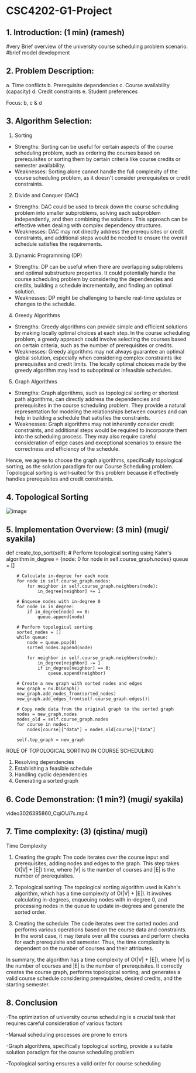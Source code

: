 # CSC4202-G1-Project


## 1. Introduction: (1 min) (ramesh)
#very Brief overview of the university course scheduling problem scenario.
#brief model development


## 2. Problem Description: 

a. Time conflicts
b. Prerequisite dependencies
c. Course availability (capacity)
d. Credit constraints 
e. Student preferences

Focus: b, c & d

## 3. Algorithm Selection: 
  1. Sorting 
- Strengths: Sorting can be useful for certain aspects of the course scheduling problem, such as ordering the courses based on prerequisites or sorting them by certain criteria like course credits or semester availability.
- Weaknesses: Sorting alone cannot handle the full complexity of the course scheduling problem, as it doesn't consider prerequisites or credit constraints. 


 2. Divide and Conquer (DAC)
- Strengths: DAC could be used to break down the course scheduling problem into smaller subproblems, solving each subproblem independently, and then combining the solutions. This approach can be effective when dealing with complex dependency structures.
- Weaknesses: DAC may not directly address the prerequisites or credit constraints, and additional steps would be needed to ensure the overall schedule satisfies the requirements. 


 3. Dynamic Programming (DP)
- Strengths: DP can be useful when there are overlapping subproblems and optimal substructure properties. It could potentially handle the course scheduling problem by considering the dependencies and credits, building a schedule incrementally, and finding an optimal solution.
- Weaknesses: DP might be challenging to handle real-time updates or changes to the schedule.


 4. Greedy Algorithms
- Strengths: Greedy algorithms can provide simple and efficient solutions by making locally optimal choices at each step. In the course scheduling problem, a greedy approach could involve selecting the courses based on certain criteria, such as the number of prerequisites or credits.
- Weaknesses: Greedy algorithms may not always guarantee an optimal global solution, especially when considering complex constraints like prerequisites and credit limits. The locally optimal choices made by the greedy algorithm may lead to suboptimal or infeasible schedules.


 5.  Graph Algorithms
- Strengths: Graph algorithms, such as topological sorting or shortest path algorithms, can directly address the dependencies and prerequisites in the course scheduling problem. They provide a natural representation for modeling the relationships between courses and can help in building a schedule that satisfies the constraints.
- Weaknesses: Graph algorithms may not inherently consider credit constraints, and additional steps would be required to incorporate them into the scheduling process. They may also require careful consideration of edge cases and exceptional scenarios to ensure the correctness and efficiency of the schedule.

Hence, we agree to choose the graph algorithms, specifically topological sorting, as the solution paradigm for our Course Scheduling problem. Topological sorting is well-suited for this problem because it effectively handles prerequisites and credit constraints.




## 4. Topological Sorting 
![image](https://github.com/Ramesh260402/CSC4202-G1-ProjectReport/assets/86455045/7938d0dc-1f4e-407f-93c7-60114f7735bc)

## 5. Implementation Overview: (3 min) (mugi/ syakila)

def create_top_sort(self):
        # Perform topological sorting using Kahn's algorithm
        in_degree = {node: 0 for node in self.course_graph.nodes}
        queue = []

        # Calculate in-degree for each node
        for node in self.course_graph.nodes:
            for neighbor in self.course_graph.neighbors(node):
                in_degree[neighbor] += 1

        # Enqueue nodes with in-degree 0
        for node in in_degree:
            if in_degree[node] == 0:
                queue.append(node)

        # Perform topological sorting
        sorted_nodes = []
        while queue:
            node = queue.pop(0)
            sorted_nodes.append(node)

            for neighbor in self.course_graph.neighbors(node):
                in_degree[neighbor] -= 1
                if in_degree[neighbor] == 0:
                    queue.append(neighbor)

        # Create a new graph with sorted nodes and edges
        new_graph = nx.DiGraph()
        new_graph.add_nodes_from(sorted_nodes)
        new_graph.add_edges_from(self.course_graph.edges())

        # Copy node data from the original graph to the sorted graph
        nodes = new_graph.nodes
        nodes_old = self.course_graph.nodes
        for course in nodes:
            nodes[course]["data"] = nodes_old[course]["data"]

        self.top_graph = new_graph


ROLE OF TOPOLOGICAL SORTING IN COURSE SCHEDULING
1. Resolving dependencies
2. Establishing a feasible schedule
3. Handling cyclic dependencies
4. Generating a sorted graph


## 6. Code Demonstration: (1 min?) (mugi/ syakila)

video3026395860_CqiOUi7s.mp4

## 7. Time complexity: (3) (qistina/ mugi)

Time Complexity

1. Creating the graph: The code iterates over the course input and prerequisites, adding nodes and edges to the graph. This step takes O(|V| + |E|) time, where |V| is the number of courses and |E| is the number of prerequisites.

2. Topological sorting: The topological sorting algorithm used is Kahn's algorithm, which has a time complexity of O(|V| + |E|). It involves calculating in-degrees, enqueuing nodes with in-degree 0, and processing nodes in the queue to update in-degrees and generate the sorted order.

3. Creating the schedule: The code iterates over the sorted nodes and performs various operations based on the course data and constraints. In the worst case, it may iterate over all the courses and perform checks for each prerequisite and semester. Thus, the time complexity is dependent on the number of courses and their attributes.

In summary, the algorithm has a time complexity of O(|V| + |E|), where |V| is the number of courses and |E| is the number of prerequisites. It correctly creates the course graph, performs topological sorting, and generates a valid course schedule considering prerequisites, desired credits, and the starting semester.

## 8. Conclusion 
-The optimization of university course scheduling is a crucial task that requires careful consideration of various factors 

-Manual scheduling processes are prone to errors 

-Graph algorithms, specifically topological sorting, provide a suitable solution paradigm for the course scheduling problem

-Topological sorting ensures a valid order for course scheduling
